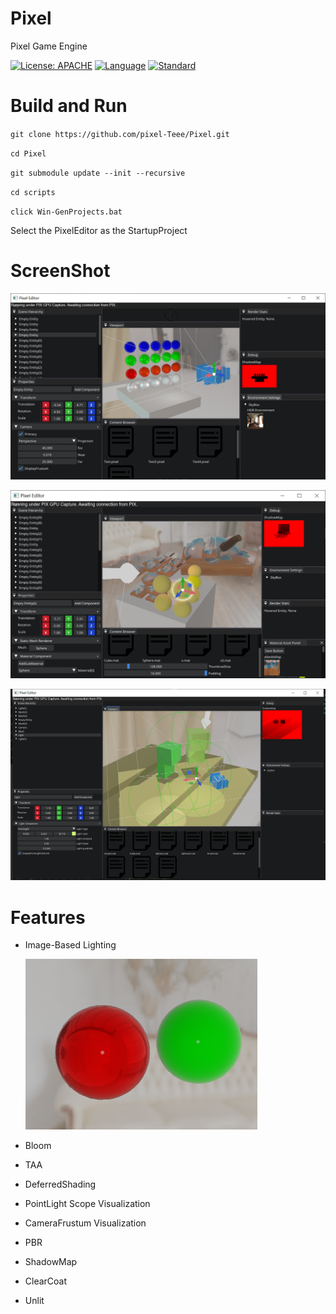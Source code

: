 # Pixel
Pixel Game Engine

[![License: APACHE](https://img.shields.io/hexpm/l/apa)](https://opensource.org/licenses/MIT)
[![Language](https://img.shields.io/badge/language-C++-blue.svg)](https://isocpp.org/)
[![Standard](https://img.shields.io/badge/c%2B%2B-17-blue.svg)](https://en.wikipedia.org/wiki/C%2B%2B17)

# Build and Run
`git clone https://github.com/pixel-Teee/Pixel.git`

`cd Pixel`

`git submodule update --init --recursive`

`cd scripts`

`click Win-GenProjects.bat`

Select the PixelEditor as the StartupProject

# ScreenShot

![ReadMe1](./ScreenShots/ReadMe1.png)

![ReadMe2](./ScreenShots/ReadMe2.png)

![ReadMe3](./ScreenShots/ReadMe3.png)

# Features

- Image-Based Lighting

  ![](ScreenShots/IBL.png)

- Bloom
- TAA
- DeferredShading
- PointLight Scope Visualization
- CameraFrustum Visualization
- PBR
- ShadowMap
- ClearCoat
- Unlit

